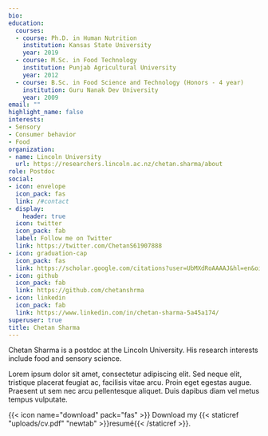 ```yaml
---
bio:
education:
  courses:
  - course: Ph.D. in Human Nutrition
    institution: Kansas State University
    year: 2019
  - course: M.Sc. in Food Technology
    institution: Punjab Agricultural University
    year: 2012
  - course: B.Sc. in Food Science and Technology (Honors - 4 year)
    institution: Guru Nanak Dev University
    year: 2009
email: ""
highlight_name: false
interests:
- Sensory
- Consumer behavior
- Food
organization:
- name: Lincoln University
  url: https://researchers.lincoln.ac.nz/chetan.sharma/about
role: Postdoc
social:
- icon: envelope
  icon_pack: fas
  link: /#contact
- display:
    header: true
  icon: twitter
  icon_pack: fab
  label: Follow me on Twitter
  link: https://twitter.com/ChetanS61907888
- icon: graduation-cap
  icon_pack: fas
  link: https://scholar.google.com/citations?user=UbMXdRoAAAAJ&hl=en&oi=ao
- icon: github
  icon_pack: fab
  link: https://github.com/chetanshrma
- icon: linkedin
  icon_pack: fab
  link: https://www.linkedin.com/in/chetan-sharma-5a45a174/
superuser: true
title: Chetan Sharma
---
```


Chetan Sharma is a postdoc at the Lincoln University. His research interests include food and sensory science.

Lorem ipsum dolor sit amet, consectetur adipiscing elit. Sed neque elit, tristique placerat feugiat ac, facilisis vitae arcu. Proin eget egestas augue. Praesent ut sem nec arcu pellentesque aliquet. Duis dapibus diam vel metus tempus vulputate.

{{< icon name="download" pack="fas" >}} Download my {{< staticref "uploads/cv.pdf" "newtab" >}}resumé{{< /staticref >}}.
